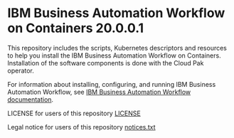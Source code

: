 # IBM Business Automation Workflow on Containers 20.0.0.1
This repository includes the scripts, Kubernetes descriptors and resources to help you install the IBM Business Automation Workflow on Containers. Installation of the software components is done with the Cloud Pak operator. 

For information about installing, configuring, and running IBM Business Automation Workflow, see  [IBM Business Automation Workflow documentation](https://www.ibm.com/support/knowledgecenter/en/SS8JB4_20.x/com.ibm.wbpm.workflow.main.doc/kc-homepage-workflow.html).

LICENSE for users of this repository [LICENSE](LICENSE)

Legal notice for users of this repository [notices.txt](notices.txt)

